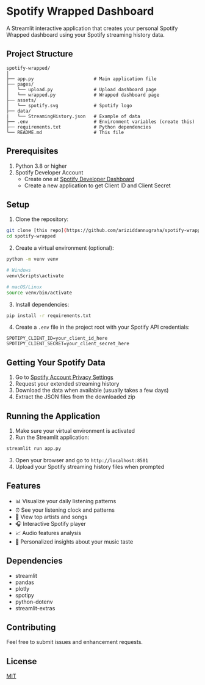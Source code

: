 # Spotify Wrapped Dashboard

A Streamlit interactive application that creates your personal Spotify Wrapped dashboard using your Spotify streaming history data.

## Project Structure
```
spotify-wrapped/
│
├── app.py                      # Main application file
├── pages/                 
│   └── upload.py               # Upload dashboard page
│   └── wrapped.py              # Wrapped dashboard page
├── assets/               
│   └── spotify.svg             # Spotify logo
├── data/
|   └── StreamingHistory.json   # Example of data
├── .env                        # Environment variables (create this)
├── requirements.txt            # Python dependencies
└── README.md                   # This file
```

## Prerequisites

1. Python 3.8 or higher
2. Spotify Developer Account
   - Create one at [Spotify Developer Dashboard](https://developer.spotify.com/dashboard)
   - Create a new application to get Client ID and Client Secret

## Setup

1. Clone the repository:
```bash
git clone [this repo](https://github.com/ariziddannugraha/spotify-wrapped-streamlit.git)
cd spotify-wrapped
```

2. Create a virtual environment (optional):
```bash
python -m venv venv

# Windows
venv\Scripts\activate

# macOS/Linux
source venv/bin/activate
```

3. Install dependencies:
```bash
pip install -r requirements.txt
```

4. Create a `.env` file in the project root with your Spotify API credentials:
```plaintext
SPOTIPY_CLIENT_ID=your_client_id_here
SPOTIPY_CLIENT_SECRET=your_client_secret_here
```

## Getting Your Spotify Data

1. Go to [Spotify Account Privacy Settings](https://www.spotify.com/account/privacy/)
2. Request your extended streaming history
3. Download the data when available (usually takes a few days)
4. Extract the JSON files from the downloaded zip

## Running the Application

1. Make sure your virtual environment is activated
2. Run the Streamlit application:
```bash
streamlit run app.py
```

3. Open your browser and go to `http://localhost:8501`
4. Upload your Spotify streaming history files when prompted

## Features

- 📊 Visualize your daily listening patterns
- ⏰ See your listening clock and patterns
- 🎵 View top artists and songs
- 🎧 Interactive Spotify player
- 📈 Audio features analysis
- 🎯 Personalized insights about your music taste

## Dependencies

- streamlit
- pandas
- plotly
- spotipy
- python-dotenv
- streamlit-extras

## Contributing

Feel free to submit issues and enhancement requests.

## License

[MIT](https://choosealicense.com/licenses/mit/)
